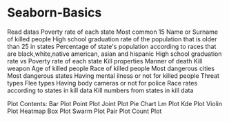 # Seaborn-Basics
Read datas
Poverty rate of each state
Most common 15 Name or Surname of killed people
High school graduation rate of the population that is older than 25 in states
Percentage of state's population according to races that are black,white,native american, asian and hispanic
High school graduation rate vs Poverty rate of each state
Kill properties
Manner of death
Kill weapon
Age of killed people
Race of killed people
Most dangerous cities
Most dangerous states
Having mental ilness or not for killed people
Threat types
Flee types
Having body cameras or not for police
Race rates according to states in kill data
Kill numbers from states in kill data


Plot Contents:
Bar Plot
Point Plot
Joint Plot
Pie Chart
Lm Plot
Kde Plot
Violin Plot
Heatmap
Box Plot
Swarm Plot
Pair Plot
Count Plot
